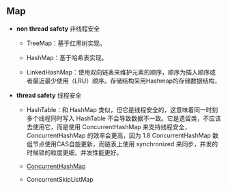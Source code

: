 ## Map

* **non thread safety** 非线程安全

  * TreeMap：基于红黑树实现。
  * HashMap：基于哈希表实现。

  * LinkedHashMap：使用双向链表来维护元素的顺序，顺序为插入顺序或者最近最少使用（LRU）顺序。存储结构采用Hashmap的存储数据结构，

* **thread safety** 线程安全
  * HashTable：和 HashMap 类似，但它是线程安全的，这意味着同一时刻多个线程同时写入 HashTable 不会导致数据不一致。它是遗留类，不应该去使用它，而是使用 ConcurrentHashMap 来支持线程安全，ConcurrentHashMap 的效率会更高，因为 1.8  ConcurrentHashMap 数组节点使用CAS自旋更新，而链表上使用 synchronized 来同步，并发的时候锁的粒度更细，并发性能更好。
  
  * [ConcurrentHashMap](thread-safety/ConcurrentHashMap.md)
  
  * ConcurrentSkipListMap
  
    